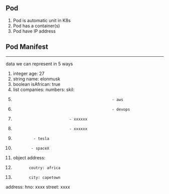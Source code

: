 ## Pod
   1. Pod is automatic unit in K8s 
   2. Pod has a container(s)
   3. Pod have IP address 
## Pod Manifest  

----
data we can represent in 5 ways 

1. integer age: 27
2. string  name: elonmusk 
3. boolean isAfrican: true
4. list    companies:        numbers:            skil: 
5.                                                 - aws
6.                                                 - devops
7.                              - xxxxxx
8.                              - xxxxxx
9.              - tesla
10.             - spaceX
11. object   address: 
12.            coutry: africa
13.            city: capetown
   address: 
      hno: xxxx
      street: xxxx
